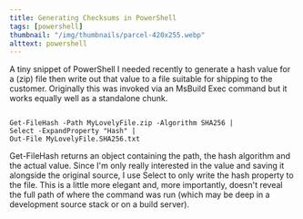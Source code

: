 ```yaml
---
title: Generating Checksums in PowerShell
tags: [powershell]
thumbnail: "/img/thumbnails/parcel-420x255.webp"
alttext: powershell
---
```


A tiny snippet of PowerShell I needed recently to generate a hash value for a (zip) file
then write out that value to a file suitable for shipping to the customer. Originally
this was invoked via an MsBuild Exec command but it works equally well as a standalone
chunk.

```

Get-FileHash -Path MyLovelyFile.zip -Algorithm SHA256 |
Select -ExpandProperty "Hash" |
Out-File MyLovelyFile.SHA256.txt

```

Get-FileHash returns an object containing the path, the hash algorithm and the actual
value. Since I'm only really interested in the value and saving it alongside the
original source, I use Select to only write the hash property to the file. This is a
little more elegant and, more importantly, doesn't reveal the full path of where the
command was run (which may be deep in a development source stack or on a build server).
